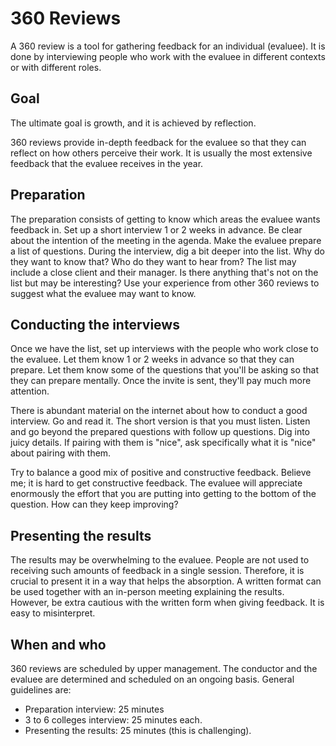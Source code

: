 # 360 Reviews

 A 360 review is a tool for gathering feedback for an individual (evaluee). It is done by interviewing people who work with the evaluee in different contexts or with different roles.

## Goal

The ultimate goal is growth, and it is achieved by reflection.

360 reviews provide in-depth feedback for the evaluee so that they can reflect on how others perceive their work. It is usually the most extensive feedback that the evaluee receives in the year.
## Preparation

The preparation consists of getting to know which areas the evaluee wants feedback in.
Set up a short interview 1 or 2 weeks in advance. Be clear about the intention of the meeting in the agenda. Make the evaluee prepare a list of questions. During the interview, dig a bit deeper into the list. Why do they want to know that? Who do they want to hear from? The list may include a close client and their manager. Is there anything that's not on the list but may be interesting? Use your experience from other 360 reviews to suggest what the evaluee may want to know.


## Conducting the interviews

Once we have the list, set up interviews with the people who work close to the evaluee. Let them know 1 or 2 weeks in advance so that they can prepare. Let them know some of the questions that you'll be asking so that they can prepare mentally. Once the invite is sent, they'll pay much more attention.

There is abundant material on the internet about how to conduct a good interview. Go and read it. The short version is that you must listen. Listen and go beyond the prepared questions with follow up questions. Dig into juicy details. If pairing with them is "nice", ask specifically what it is "nice" about pairing with them.

Try to balance a good mix of positive and constructive feedback. Believe me; it is hard to get constructive feedback. The evaluee will appreciate enormously the effort that you are putting into getting to the bottom of the question. How can they keep improving?

## Presenting the results

The results may be overwhelming to the evaluee. People are not used to receiving such amounts of feedback in a single session. Therefore, it is crucial to present it in a way that helps the absorption. A written format can be used together with an in-person meeting explaining the results. However, be extra cautious with the written form when giving feedback. It is easy to misinterpret.

## When and who

360 reviews are scheduled by upper management. The conductor and the evaluee are determined and scheduled on an ongoing basis.
General guidelines are:

- Preparation interview: 25 minutes
- 3 to 6 colleges interview: 25 minutes each.
- Presenting the results: 25 minutes (this is challenging).
